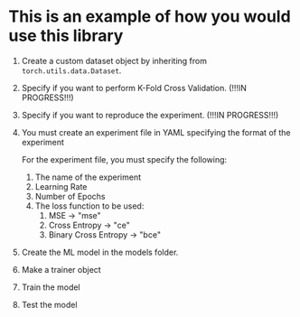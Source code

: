 # This is an example of how you would use this library
1. Create a custom dataset object by inheriting from `torch.utils.data.Dataset`.
1. Specify if you want to perform K-Fold Cross Validation. (!!!IN PROGRESS!!!)
1. Specify if you want to reproduce the experiment. (!!!IN PROGRESS!!!)
1. You must create an experiment file in YAML specifying the format of the experiment

    For the experiment file, you must specify the following:
    1. The name of the experiment
    1. Learning Rate
    1. Number of Epochs
    1. The loss function to be used:
        1. MSE -> "mse"
        1. Cross Entropy -> "ce"
        1. Binary Cross Entropy -> "bce"

1. Create the ML model in the models folder.
1. Make a trainer object
1. Train the model
1. Test the model